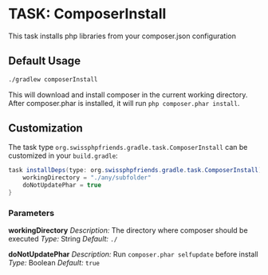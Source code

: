 # TASK: ComposerInstall

This task installs php libraries from your composer.json configuration

## Default Usage

```bash
./gradlew composerInstall
```

This will download and install composer in the current working directory. After composer.phar is installed, 
it will run ```php composer.phar install```.

## Customization

The task type ```org.swissphpfriends.gradle.task.ComposerInstall``` can be customized in your ```build.gradle```:

```java
task installDeps(type: org.swissphpfriends.gradle.task.ComposerInstall) {
    workingDirectory = "./any/subfolder"
    doNotUpdatePhar = true
}
```

### Parameters
**workingDirectory**
*Description:* The directory where composer should be executed
*Type:* String
*Default:* ```./```

**doNotUpdatePhar**
*Description:* Run ```composer.phar selfupdate``` before install
*Type:* Boolean
*Default:* ```true```

